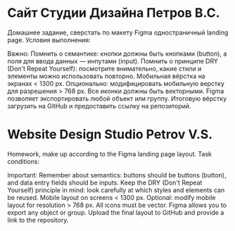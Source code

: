 # Сайт Студии Дизайна Петров В.С.
Домашнее задание, сверстать по макету Figma одностраничный landing page.
Условия выполнения:

Важно:
Помнить о семантике: кнопки должны быть кнопками (button), а поля для ввода данных — инпутами (input).
Помнить о принципе DRY (Don't Repeat Yourself): посмотрите внимательно, какие стили и элементы можно использовать повторно.
Мобильная вёрстка на экранах < 1300 px. Опционально: модифицировать мобильную верстку для разрешения > 768 px.
Все иконки должны быть векторными. Figma позволяет экспортировать любой объект или группу.
Итоговую вёрстку загрузить на GitHub и предоставить ссылку на репозиторий.

# Website Design Studio Petrov V.S.
Homework, make up according to the Figma landing page layout.
Task conditions:

Important:
Remember about semantics: buttons should be buttons (button), and data entry fields should be inputs.
Keep the DRY (Don't Repeat Yourself) principle in mind: look carefully at which styles and elements can be reused.
Mobile layout on screens < 1300 px. Optional: modify mobile layout for resolution > 768 px.
All icons must be vector. Figma allows you to export any object or group.
Upload the final layout to GitHub and provide a link to the repository.
